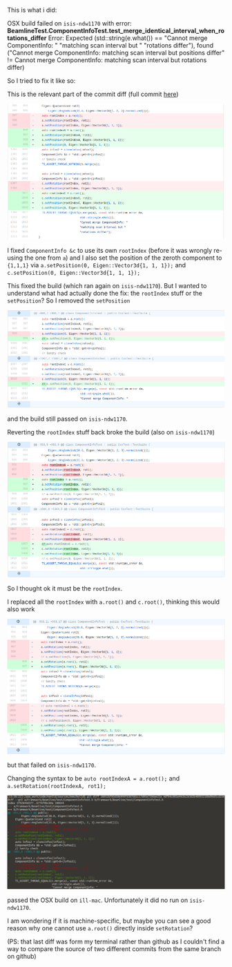 This is what i did:

OSX build failed on `isis-ndw1170` with error:
**BeamlineTest.ComponentInfoTest.test_merge_identical_interval_when_rotations_differ**
Error: Expected (std::string(e.what()) == "Cannot merge ComponentInfo: " "matching scan interval but " "rotations differ"), found ("Cannot merge ComponentInfo: matching scan interval but positions differ" != Cannot merge ComponentInfo: matching scan interval but rotations differ)

So I tried to fix it like so:

This is the relevant part of the commit diff
(full commit [here](https://github.com/mantidproject/mantid/pull/23744/commits/a1474adec98f2a5bdadd7b235075f92a74f92923))

![diff 1](https://github.com/nvaytet/notes/blob/master/images/diff1.png)

I fixed `ComponentInfo &c` to use its own `rootIndex` (before it was wrongly re-using the one from `a`) and I also set the position of the zeroth component to `{1,1,1}` via `a.setPosition(0, Eigen::Vector3d{1, 1, 1});` and `c.setPosition(0, Eigen::Vector3d{1, 1, 1});`

This fixed the build (which ran again on `isis-ndw1170`).
But I wanted to understand what had actually done the fix: the `rootIndex` stuff or the `setPosition`?
So I removed the `setPosition`

![diff 2](https://github.com/nvaytet/notes/blob/master/images/diff2.png)

and the build still passed on `isis-ndw1170`.

Reverting the `rootIndex` stuff back broke the build (also on `isis-ndw1170`)

![diff 3](https://github.com/nvaytet/notes/blob/master/images/diff3.png)

So I thought ok it must be the `rootIndex`.

I replaced all the `rootIndex` with `a.root()` and `c.root()`, thinking this would also work

![diff 4](https://github.com/nvaytet/notes/blob/master/images/diff4.png)

but that failed on `isis-ndw1170`.

Changing the syntax to be `auto rootIndexA = a.root();` and `a.setRotation(rootIndexA, rot1);`

![diff 5](https://github.com/nvaytet/notes/blob/master/images/diff5.png)

passed the OSX build on `ill-mac`. Unfortunately it did no run on `isis-ndw1170`.

I am wondering if it is machine-specific, but maybe you can see a good reason why one cannot use `a.root()` directly inside `setRotation`?

(PS: that last diff was form my terminal rather than github as I couldn't find a way to compare the source of two different commits from the same branch on github)
